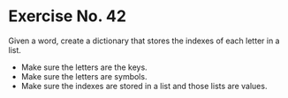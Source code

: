 # Exercise No. 42


Given a word, create a dictionary that stores the indexes of each letter in a list.

-   Make sure the letters are the keys.
-   Make sure the letters are symbols.
-   Make sure the indexes are stored in a list and those lists are values.